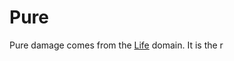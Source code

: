 # Pure

Pure damage comes from the [Life](../../../Magic/Spells/Spell%20Domains/Life.md) domain. It is the r